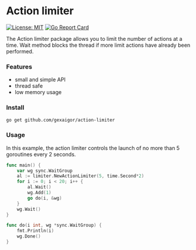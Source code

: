 # Action limiter
[![License: MIT](https://img.shields.io/badge/License-MIT-yellow.svg)](https://opensource.org/licenses/MIT) [![Go Report Card](https://goreportcard.com/badge/github.com/gexaigor/action-limiter)](https://goreportcard.com/report/github.com/gexaigor/action-limiter)

The Action limiter package allows you to limit the number of actions at a time. Wait method blocks the thread if more limit actions have already been performed.

### Features
 - small and simple API
 - thread safe
 - low memory usage

### Install
```sh
go get github.com/gexaigor/action-limiter
```

### Usage
In this example, the action limiter controls the launch of no more than 5 goroutines every 2 seconds.
```go
func main() {
	var wg sync.WaitGroup
	al := limiter.NewActionLimiter(5, time.Second*2)
	for i := 0; i < 20; i++ {
		al.Wait()
		wg.Add(1)
		go do(i, &wg)
	}
	wg.Wait()
}

func do(i int, wg *sync.WaitGroup) {
	fmt.Println(i)
	wg.Done()
}
```
